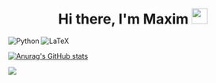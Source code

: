 <h1 align="center">Hi there, I'm Maxim
<img src="https://github.com/blackcater/blackcater/raw/main/images/Hi.gif" height="32"/></h1>

![Python](https://img.shields.io/badge/python-3670A0?style=for-the-badge&logo=python&logoColor=ffdd54)
![LaTeX](https://img.shields.io/badge/latex-%23008080.svg?style=for-the-badge&logo=latex&logoColor=white)

[![Anurag's GitHub stats](https://github-readme-stats.vercel.app/api?username=chekmarevma)](https://github.com/anuraghazra/github-readme-stats)

![](https://komarev.com/ghpvc/?username=chekmarevma)
